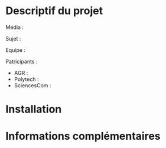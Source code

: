 # Descriptif du projet

Média :

Sujet :

Equipe :

Patricipants :

- AGR :
- Polytech :  
- SciencesCom :

# Installation

# Informations complémentaires
